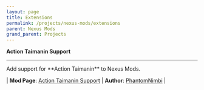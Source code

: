 ```yaml
---
layout: page
title: Extensions
permalink: /projects/nexus-mods/extensions
parent: Nexus Mods
grand_parent: Projects
---
```

**Action Taimanin Support**
<hr />
Add support for **Action Taimanin** to Nexus Mods.

| **Mod Page**: [Action Taimanin Support][Action_Taimanin_Support] | **Author**: [PhantomNimbi][PhantomNimbi] |

[Action_Taimanin_Support]: https://www.nexusmods.com/site/mods/546
[PhantomNimbi]: https://github.com/PhantomNimbi
